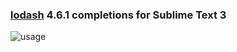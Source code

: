 ### [lodash](https://lodash.com/) 4.6.1 completions for Sublime Text 3

![usage](http://i.imgur.com/LZLqAbm.gif)
